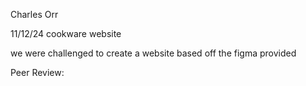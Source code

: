 Charles Orr

11/12/24
cookware website

we were challenged to create a website based off the figma provided

Peer Review:
